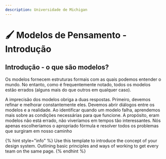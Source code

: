 ```yaml
---
description: Universidade de Michigan
---
```


# 🖌 Modelos de Pensamento - Introdução

## Introdução - o que são modelos?

Os modelos fornecem estruturas formais com as quais podemos entender o mundo. No entanto, como é frequentemente notado, todos os modelos estão errados (alguns mais do que outros em qualquer caso).&#x20;

A imprecisão dos modelos obriga a duas respostas. Primeiro, devemos refinar e melhorar constantemente eles. Devemos abrir diálogos entre os modelos e a realidade. Ao identificar quando um modelo falha, aprendemos mais sobre as condições necessárias para que funcione. A propósito, eram modelos não está errado, não viveríamos em tempos tão interessantes. Nós apenas escolheríamos o apropriado fórmula e resolver todos os problemas que surgiram em nosso caminho

{% hint style="info" %}
Use this template to introduce the concept of your design system. Outlining basic principles and ways of working to get every team on the same page.
{% endhint %}
